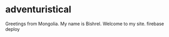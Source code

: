 # adventuristical
<html>
  <head> <title> Welcome</title></head>
  <body>Greetings from Mongolia. My name is Bishrel. Welcome to my site.</body>
  </html>
firebase deploy
